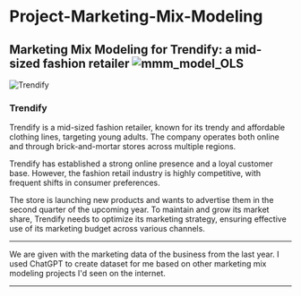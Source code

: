 # Project-Marketing-Mix-Modeling
Marketing Mix Modeling for Trendify: a mid-sized fashion retailer
![mmm_model_OLS](https://github.com/saptarishipandey/Project-Marketing-Mix-Modeling/assets/103434562/85503d4e-986c-401b-aa98-18a76a25b9ff)
------

![Trendify](https://github.com/saptarishipandey/Project-Marketing-Mix-Modeling/assets/103434562/5b3f97c0-d895-41c1-aefe-b730f57e2db6)

### Trendify

Trendify is a mid-sized fashion retailer, known for its trendy and affordable clothing lines, targeting young adults. The company operates both online and through brick-and-mortar stores across multiple regions.

Trendify has established a strong online presence and a loyal customer base. However, the fashion retail industry is highly competitive, with frequent shifts in consumer preferences.

The store is launching new products and wants to advertise them in the second quarter of the upcoming year. To maintain and grow its market share, Trendify needs to optimize its marketing strategy, ensuring effective use of its marketing budget across various channels.

-----

We are given with the marketing data of the business from the last year. I used ChatGPT to create dataset for me based on other marketing mix modeling projects I'd seen on the internet. 

----
